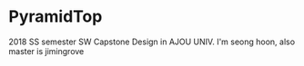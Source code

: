 # PyramidTop
2018 SS semester SW Capstone Design in AJOU UNIV.
I'm seong hoon, also master is jimingrove
